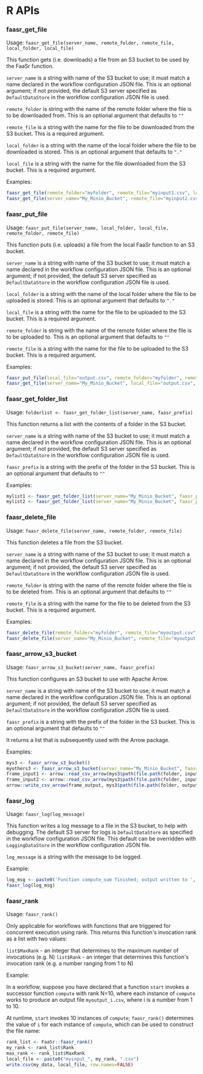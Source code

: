 # R APIs

### faasr_get_file

Usage: `faasr_get_file(server_name, remote_folder, remote_file, local_folder, local_file)`

This function gets (i.e. downloads) a file from an S3 bucket to be used by the FaaSr function.

`server_name` is a string with name of the S3 bucket to use; it must match a name declared in the workflow configuration JSON file.
This is an optional argument; if not provided, the default S3 server specified as `DefaultDataStore` in the workflow configuration JSON file is used.

`remote_folder` is string with the name of the remote folder where the file is to be downloaded from. This is an optional argument that defaults to `""`

`remote_file` is a string with the name for the file to be downloaded from the S3 bucket. This is a required argument.

`local_folder` is a string with the name of the local folder where the file to be downloaded is stored. This is an optional argument that defaults to `"."`

`local_file` is a string with the name for the file downloaded from the S3 bucket. This is a required argument.

Examples:

```r
faasr_get_file(remote_folder="myfolder", remote_file="myinput1.csv", local_file="input1.csv")
faasr_get_file(server_name="My_Minio_Bucket", remote_file="myinput2.csv", local_file="input2.csv")
```

### faasr_put_file

Usage: `faasr_put_file(server_name, local_folder, local_file, remote_folder, remote_file)`

This function puts (i.e. uploads) a file from the local FaaSr function to an S3 bucket.

`server_name` is a string with name of the S3 bucket to use; it must match a name declared in the workflow configuration JSON file.
This is an optional argument; if not provided, the default S3 server specified as `DefaultDataStore` in the workflow configuration JSON file is used.

`local_folder` is a string with the name of the local folder where the file to be uploaded is stored. This is an optional argument that defaults to `"."`

`local_file` is a string with the name for the file to be uploaded to the S3 bucket. This is a required argument.

`remote_folder` is string with the name of the remote folder where the file is to be uploaded to. This is an optional argument that defaults to `""`

`remote_file` is a string with the name for the file to be uploaded to the S3 bucket. This is a required argument.


Examples:

```r
faasr_put_file(local_file="output.csv", remote_folder="myfolder", remote_file="myoutput.csv")
faasr_get_file(server_name="My_Minio_Bucket", local_file="output.csv", remote_file="myoutput.csv")
```

### faasr_get_folder_list

Usage: `folderlist <- faasr_get_folder_list(server_name, faasr_prefix)`

This function returns a list with the contents of a folder in the S3 bucket. 

`server_name` is a string with name of the S3 bucket to use; it must match a name declared in the workflow configuration JSON file.
This is an optional argument; if not provided, the default S3 server specified as `DefaultDataStore` in the workflow configuration JSON file is used.

`faasr_prefix` is a string with the prefix of the folder in the S3 bucket. This is an optional argument that defaults to `""`

Examples:

```r
mylist1 <- faasr_get_folder_list(server_name="My_Minio_Bucket", faasr_prefix="myfolder")
mylist2 <- faasr_get_folder_list(server_name="My_Minio_Bucket", faasr_prefix="myfolder/mysubfolder")
```

### faasr_delete_file

Usage: `faasr_delete_file(server_name, remote_folder, remote_file)`

This function deletes a file from the S3 bucket.

`server_name` is a string with name of the S3 bucket to use; it must match a name declared in the workflow configuration JSON file.
This is an optional argument; if not provided, the default S3 server specified as `DefaultDataStore` in the workflow configuration JSON file is used.

`remote_folder` is string with the name of the remote folder where the file is to be deleted from. This is an optional argument that defaults to `""`

`remote_file` is a string with the name for the file to be deleted from the S3 bucket. This is a required argument.

Examples:

```r
faasr_delete_file(remote_folder="myfolder", remote_file="myoutput.csv")
faasr_delete_file(server_name="My_Minio_Bucket", remote_file="myoutput.csv")
```

### faasr_arrow_s3_bucket

Usage: `faasr_arrow_s3_bucket(server_name, faasr_prefix)`

This function configures an S3 bucket to use with Apache Arrow.

`server_name` is a string with name of the S3 bucket to use; it must match a name declared in the workflow configuration JSON file.
This is an optional argument; if not provided, the default S3 server specified as `DefaultDataStore` in the workflow configuration JSON file is used.

`faasr_prefix` is a string with the prefix of the folder in the S3 bucket. This is an optional argument that defaults to `""`

It returns a list that is subsequently used with the Arrow package.

Examples:

```r
mys3 <- faasr_arrow_s3_bucket()
myothers3 <- faasr_arrow_s3_bucket(server_name="My_Minio_Bucket", faasr_prefix="myfolder")
frame_input1 <- arrow::read_csv_arrow(mys3$path(file.path(folder, input1)))
frame_input2 <- arrow::read_csv_arrow(mys3$path(file.path(folder, input2)))
arrow::write_csv_arrow(frame_output, mys3$path(file.path(folder, output)))
```

### faasr_log

Usage: `faasr_log(log_message)`

This function writes a log message to a file in the S3 bucket, to help with debugging.
The default S3 server for logs is `DefaultDataStore` as specified in the workflow configuration JSON file.
This default can be overridden with `LoggingDataStore` in  the workflow configuration JSON file.

`log_message` is a string with the message to be logged.

Example:

```r
log_msg <- paste0('Function compute_sum finished; output written to ', folder, '/', output, ' in default S3 bucket')
faasr_log(log_msg)
```

### faasr_rank

Usage: `faasr_rank()`

Only applicable for workflows with functions that are triggered for concurrent execution using rank.
This returns this function's invocation rank as a list with two values:

`list$MaxRank` - an integer that determines to the maximum number of invocations (e.g. N)
`list$Rank` - an integer that determines this function's invocation rank (e.g. a number ranging from 1 to N)

Example:

In a workflow, suppose you have declared that a function `start` invokes a successor function `compute` with rank N=10, where each instance of `compute` works to produce an output file `myoutput_i.csv`, where i is a number from 1 to 10.

At runtime, `start` invokes 10 instances of `compute`; `faasr_rank()` determines the value of `i` for each instance of `compute`, which can be used to construct the file name:

```r
rank_list <- FaaSr::faasr_rank()
my_rank <- rank_list$Rank
max_rank <- rank_list$MaxRank
local_file <- paste0("myinput_", my_rank, ".csv")
write.csv(my_data, local_file, row.names=FALSE)

```
